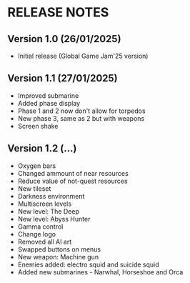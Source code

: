 # RELEASE NOTES

## Version 1.0 (26/01/2025)

- Initial release (Global Game Jam'25 version)

## Version 1.1 (27/01/2025)

- Improved submarine
- Added phase display
- Phase 1 and 2 now don't allow for torpedos
- New phase 3, same as 2 but with weapons
- Screen shake

## Version 1.2 (...)

- Oxygen bars
- Changed ammount of near resources
- Reduce value of not-quest resources
- New tileset
- Darkness environment
- Multiscreen levels
- New level: The Deep
- New level: Abyss Hunter
- Gamma control
- Change logo
- Removed all AI art
- Swapped buttons on menus
- New weapon: Machine gun
- Enemies added: electro squid and suicide squid
- Added new submarines - Narwhal, Horseshoe and Orca


